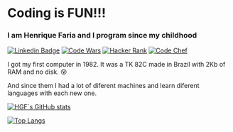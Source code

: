 # Coding is FUN!!!

### I am Henrique Faria and I program since my childhood
[![Linkedin Badge](https://img.shields.io/badge/-HGF-blue?style=flat-square&logo=Linkedin&logoColor=white&link=https://www.linkedin.com/in/henrique-faria-7494293/)](https://www.linkedin.com/in/henrique-faria-74942934/) [![Code Wars](https://img.shields.io/badge/CodeWars--orange?style=flat-square)](https://www.codewars.com/users/hgf777/) [![Hacker Rank](https://img.shields.io/badge/HackerRank--green?style=flat-square)](https://www.hackerrank.com/hgf777/) [![Code Chef](https://img.shields.io/badge/CodeChef--brown?style=flat-square)](https://www.codechef.com/users/hgf777/)

I got my first computer in 1982.  It was a TK 82C made in Brazil with 2Kb of RAM and no disk. :dizzy_face:

And since them I had a lot of diferent machines and learn diferent languages with each new one.



[![HGF´s GitHub stats](https://github-readme-stats.vercel.app/api?username=hgf777-br&count_private=true&show_icons=true&theme=default)](https://github.com/anuraghazra/github-readme-stats)

[![Top Langs](https://github-readme-stats.vercel.app/api/top-langs/?username=hgf777-br&hide=html)](https://github.com/hgf777-br/github-readme-stats)
